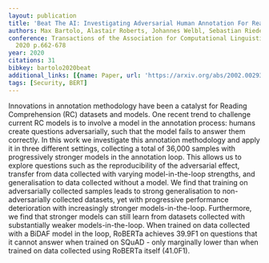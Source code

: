 ```yaml
---
layout: publication
title: 'Beat The AI: Investigating Adversarial Human Annotation For Reading Comprehension'
authors: Max Bartolo, Alastair Roberts, Johannes Welbl, Sebastian Riedel, Pontus Stenetorp
conference: Transactions of the Association for Computational Linguistics Volume 8
  2020 p.662-678
year: 2020
citations: 31
bibkey: bartolo2020beat
additional_links: [{name: Paper, url: 'https://arxiv.org/abs/2002.00293'}]
tags: [Security, BERT]
---
```

Innovations in annotation methodology have been a catalyst for Reading
Comprehension (RC) datasets and models. One recent trend to challenge current
RC models is to involve a model in the annotation process: humans create
questions adversarially, such that the model fails to answer them correctly. In
this work we investigate this annotation methodology and apply it in three
different settings, collecting a total of 36,000 samples with progressively
stronger models in the annotation loop. This allows us to explore questions
such as the reproducibility of the adversarial effect, transfer from data
collected with varying model-in-the-loop strengths, and generalisation to data
collected without a model. We find that training on adversarially collected
samples leads to strong generalisation to non-adversarially collected datasets,
yet with progressive performance deterioration with increasingly stronger
models-in-the-loop. Furthermore, we find that stronger models can still learn
from datasets collected with substantially weaker models-in-the-loop. When
trained on data collected with a BiDAF model in the loop, RoBERTa achieves
39.9F1 on questions that it cannot answer when trained on SQuAD - only
marginally lower than when trained on data collected using RoBERTa itself
(41.0F1).